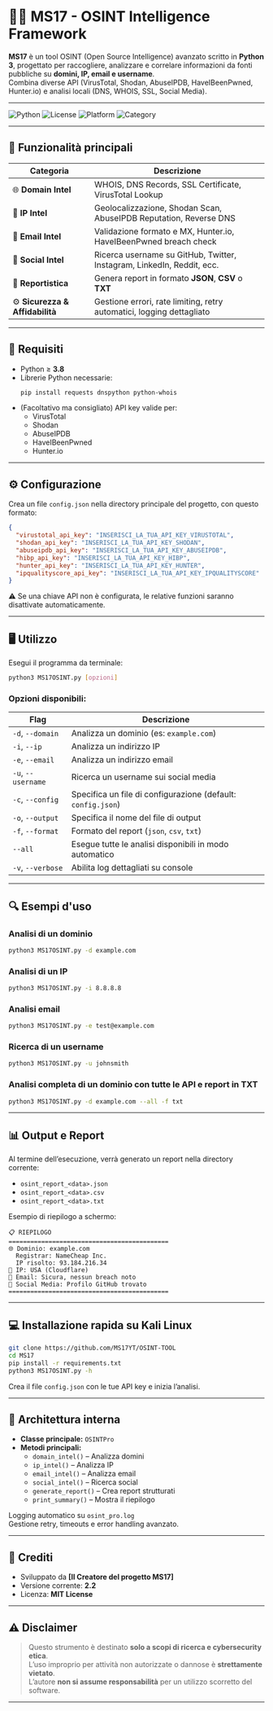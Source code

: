 # 🕵️‍♂️ MS17 - OSINT Intelligence Framework

**MS17** è un tool OSINT (Open Source Intelligence) avanzato scritto in **Python 3**, progettato per raccogliere, analizzare e correlare informazioni da fonti pubbliche su **domini, IP, email e username**.  
Combina diverse API (VirusTotal, Shodan, AbuseIPDB, HaveIBeenPwned, Hunter.io) e analisi locali (DNS, WHOIS, SSL, Social Media).

---

![Python](https://img.shields.io/badge/python-3.8%2B-blue)
![License](https://img.shields.io/badge/license-MIT-green)
![Platform](https://img.shields.io/badge/platform-Linux%20%7C%20Windows%20%7C%20macOS-lightgrey)
![Category](https://img.shields.io/badge/category-OSINT-orange)

---

## 🚀 Funzionalità principali

| Categoria | Descrizione |
|------------|-------------|
| 🌐 **Domain Intel** | WHOIS, DNS Records, SSL Certificate, VirusTotal Lookup |
| 📍 **IP Intel** | Geolocalizzazione, Shodan Scan, AbuseIPDB Reputation, Reverse DNS |
| 📧 **Email Intel** | Validazione formato e MX, Hunter.io, HaveIBeenPwned breach check |
| 👥 **Social Intel** | Ricerca username su GitHub, Twitter, Instagram, LinkedIn, Reddit, ecc. |
| 🧩 **Reportistica** | Genera report in formato **JSON**, **CSV** o **TXT** |
| ⚙️ **Sicurezza & Affidabilità** | Gestione errori, rate limiting, retry automatici, logging dettagliato |

---

## 🧰 Requisiti

- Python ≥ **3.8**
- Librerie Python necessarie:
  ```bash
  pip install requests dnspython python-whois
  ```
- (Facoltativo ma consigliato) API key valide per:
  - VirusTotal  
  - Shodan  
  - AbuseIPDB  
  - HaveIBeenPwned  
  - Hunter.io  

---

## ⚙️ Configurazione

Crea un file `config.json` nella directory principale del progetto, con questo formato:

```json
{
  "virustotal_api_key": "INSERISCI_LA_TUA_API_KEY_VIRUSTOTAL",
  "shodan_api_key": "INSERISCI_LA_TUA_API_KEY_SHODAN",
  "abuseipdb_api_key": "INSERISCI_LA_TUA_API_KEY_ABUSEIPDB",
  "hibp_api_key": "INSERISCI_LA_TUA_API_KEY_HIBP",
  "hunter_api_key": "INSERISCI_LA_TUA_API_KEY_HUNTER",
  "ipqualityscore_api_key": "INSERISCI_LA_TUA_API_KEY_IPQUALITYSCORE"
}
```

⚠️ Se una chiave API non è configurata, le relative funzioni saranno disattivate automaticamente.

---

## 🖥️ Utilizzo

Esegui il programma da terminale:

```bash
python3 MS17OSINT.py [opzioni]
```

### Opzioni disponibili:

| Flag | Descrizione |
|------|--------------|
| `-d`, `--domain` | Analizza un dominio (es: `example.com`) |
| `-i`, `--ip` | Analizza un indirizzo IP |
| `-e`, `--email` | Analizza un indirizzo email |
| `-u`, `--username` | Ricerca un username sui social media |
| `-c`, `--config` | Specifica un file di configurazione (default: `config.json`) |
| `-o`, `--output` | Specifica il nome del file di output |
| `-f`, `--format` | Formato del report (`json`, `csv`, `txt`) |
| `--all` | Esegue tutte le analisi disponibili in modo automatico |
| `-v`, `--verbose` | Abilita log dettagliati su console |

---

## 🔍 Esempi d'uso

### Analisi di un dominio
```bash
python3 MS17OSINT.py -d example.com
```

### Analisi di un IP
```bash
python3 MS17OSINT.py -i 8.8.8.8
```

### Analisi email
```bash
python3 MS17OSINT.py -e test@example.com
```

### Ricerca di un username
```bash
python3 MS17OSINT.py -u johnsmith
```

### Analisi completa di un dominio con tutte le API e report in TXT
```bash
python3 MS17OSINT.py -d example.com --all -f txt
```

---

## 📊 Output e Report

Al termine dell’esecuzione, verrà generato un report nella directory corrente:
- `osint_report_<data>.json`
- `osint_report_<data>.csv`
- `osint_report_<data>.txt`

Esempio di riepilogo a schermo:

```
📋 RIEPILOGO 
============================================
🌐 Dominio: example.com
  Registrar: NameCheap Inc.
  IP risolto: 93.184.216.34
📍 IP: USA (Cloudflare)
📧 Email: Sicura, nessun breach noto
👥 Social Media: Profilo GitHub trovato
============================================
```

---

## 💻 Installazione rapida su Kali Linux

```bash
git clone https://github.com/MS17YT/OSINT-TOOL
cd MS17
pip install -r requirements.txt
python3 MS17OSINT.py -h
```

Crea il file `config.json` con le tue API key e inizia l’analisi.

---

## 🧠 Architettura interna

- **Classe principale:** `OSINTPro`
- **Metodi principali:**
  - `domain_intel()` – Analizza domini
  - `ip_intel()` – Analizza IP
  - `email_intel()` – Analizza email
  - `social_intel()` – Ricerca social
  - `generate_report()` – Crea report strutturati
  - `print_summary()` – Mostra il riepilogo

Logging automatico su `osint_pro.log`  
Gestione retry, timeouts e error handling avanzato.

---

## 🪪 Crediti

- Sviluppato da **[Il Creatore del progetto MS17]**
- Versione corrente: **2.2**
- Licenza: **MIT License**

---

## ⚠️ Disclaimer

> Questo strumento è destinato **solo a scopi di ricerca e cybersecurity etica**.  
> L’uso improprio per attività non autorizzate o dannose è **strettamente vietato**.  
> L’autore **non si assume responsabilità** per un utilizzo scorretto del software.

---
